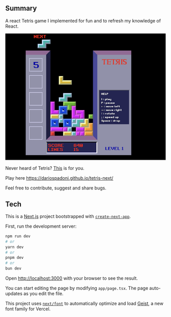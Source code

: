 ## Summary

A react Tetris game I implemented for fun and to refresh my knowledge of React.

![Tetris Screenshot](./public/screenshot.png)

Never heard of Tetris? [This](https://bitvint.com/pages/tetris) is for you.



Play here https://dariospadoni.github.io/tetris-next/ 

Feel free to contribute, suggest and share bugs.

## Tech

This is a [Next.js](https://nextjs.org) project bootstrapped with [`create-next-app`](https://nextjs.org/docs/app/api-reference/cli/create-next-app).


First, run the development server:
 
```bash
npm run dev
# or
yarn dev
# or
pnpm dev
# or
bun dev
```

Open [http://localhost:3000](http://localhost:3000) with your browser to see the result.

You can start editing the page by modifying `app/page.tsx`. The page auto-updates as you edit the file.

This project uses [`next/font`](https://nextjs.org/docs/app/building-your-application/optimizing/fonts) to automatically optimize and load [Geist](https://vercel.com/font), a new font family for Vercel.